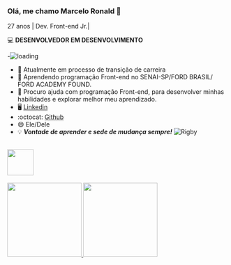 ### Olá, me chamo Marcelo Ronald 👋
27 anos | Dev. Front-end Jr.|

:computer: **DESENVOLVEDOR EM DESENVOLVIMENTO**

-![loading](https://res.cloudinary.com/practicaldev/image/fetch/s--F2tN0yaC--/c_limit%2Cf_auto%2Cfl_progressive%2Cq_66%2Cw_880/https://thepracticaldev.s3.amazonaws.com/i/qb0wtz2xaqbgub8slcic.gif)


- :arrows_counterclockwise: Atualmente em  processo de transição de carreira
- 🌱 Aprendendo programação Front-end no SENAI-SP/FORD BRASIL/ FORD ACADEMY FOUND.
- 🤔 Procuro ajuda com programação Front-end, para desenvolver minhas habilidades e explorar melhor meu aprendizado.
- :desktop_computer: [Linkedin](https://br.linkedin.com/in/marcelo-ronald-moraes-sousa-lindoso-704549174/)
- :octocat: [Github](https://github.com/marceloronald96)
- 😄 Ele/Dele
- :bulb: ***Vontade de aprender e sede de mudança sempre!***
 ![Rigby](https://i.kym-cdn.com/photos/images/original/000/587/353/b26.gif)
<br><br>
<div align="">
<img height ="60px"src =https://skillicons.dev/icons?i=html,)(https://skillicons.dev)/>
<br><br>
  <a href="https://github.com/marceloronald96">
  <img height="170px" src="https://github-readme-stats.vercel.app/api?username=marceloronald96&show_icons=true&theme=tokyonight"/> 
  <img height="170px" src="https://github-readme-stats.vercel.app/api/top-langs/?username=marceloronald96&layout=compact&theme=tokyonight"/>
</div>





